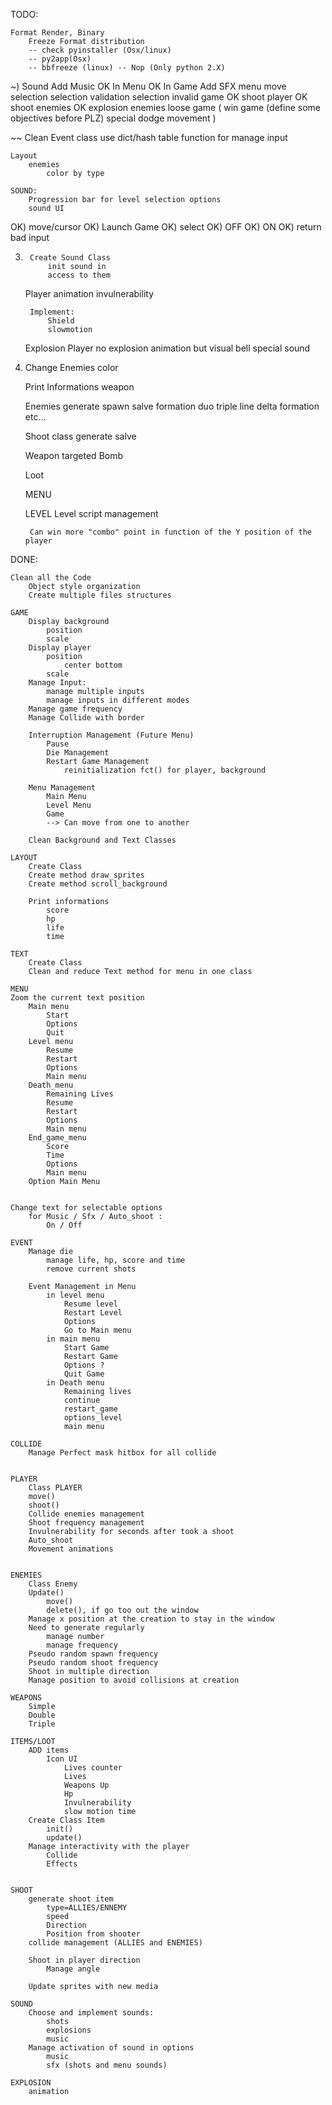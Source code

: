 
TODO:

	Format Render, Binary
		Freeze Format distribution		
		-- check pyinstaller (Osx/linux)
		-- py2app(Osx)
		-- bbfreeze (linux) -- Nop (Only python 2.X)

~)	Sound
		Add Music
OK			In Menu
OK			In Game
		Add SFX
			menu
				move selection
				selection validation
				selection invalid
			game
OK				shoot player
OK				shoot enemies
OK				explosion enemies
				loose game
				(
				win game (define some objectives before PLZ)
				special dodge movement
				)

~~	Clean Event class
		use dict/hash table function for manage input

	Layout
		enemies
			color by type

	SOUND:
		Progression bar for level selection options
		sound UI
OK)			move/cursor
OK)			Launch Game
OK)			select
OK)			OFF
OK)			ON
OK)			return
			bad input

3)		Create Sound Class
			init sound in
			access to them


	Player
		animation invulnerability

		Implement:
			Shield
			slowmotion

	Explosion
		Player
			no explosion animation but visual bell
			special sound


2) Change Enemies color

	Print Informations
		weapon

	Enemies
		generate spawn salve formation
			duo
			triple
			line
			delta formation
			etc...

	Shoot class
		generate salve

	Weapon
		targeted
		Bomb

	Loot

	MENU

	LEVEL
		Level script management

		Can win more "combo" point in function of the Y position of the player


<!--
################################################################################
################################################################################
################################################################################
-->

DONE:

	Clean all the Code
		Object style organization
		Create multiple files structures

	GAME
		Display background
			position
			scale
		Display player
			position
				center bottom
			scale
		Manage Input:
			manage multiple inputs
			manage inputs in different modes
		Manage game frequency
		Manage Collide with border

		Interruption Management (Future Menu)
			Pause
			Die Management
			Restart Game Management
				reinitialization fct() for player, background

		Menu Management
			Main Menu
			Level Menu
			Game
			--> Can move from one to another

		Clean Background and Text Classes

	LAYOUT
		Create Class
		Create method draw_sprites
		Create method scroll_background

		Print informations
			score
			hp
			life
			time

	TEXT
		Create Class
		Clean and reduce Text method for menu in one class

	MENU
	Zoom the current text position
		Main menu
			Start
			Options
			Quit
		Level menu
			Resume
			Restart
			Options
			Main menu
		Death_menu
			Remaining Lives
			Resume
			Restart
			Options
			Main menu
		End_game_menu
			Score
			Time
			Options
			Main menu
		Option Main Menu


	Change text for selectable options
		for Music / Sfx / Auto_shoot :
			On / Off

	EVENT
		Manage die
			manage life, hp, score and time
			remove current shots

		Event Management in Menu
			in level menu
				Resume level
				Restart Level
				Options
				Go to Main menu
			in main menu
				Start Game
				Restart Game
				Options ?
				Quit Game
			in Death menu
				Remaining lives
				continue
				restart_game
				options_level
				main menu

	COLLIDE
		Manage Perfect mask hitbox for all collide


	PLAYER
		Class PLAYER
		move()
		shoot()
		Collide enemies management
		Shoot frequency management
		Invulnerability for seconds after took a shoot
		Auto_shoot
		Movement animations


	ENEMIES
		Class Enemy
		Update()
			move()
			delete(), if go too out the window
		Manage x position at the creation to stay in the window
		Need to generate regularly
			manage number
			manage frequency
		Pseudo random spawn frequency
		Pseudo random shoot frequency
		Shoot in multiple direction
		Manage position to avoid collisions at creation

	WEAPONS
		Simple
		Double
		Triple

	ITEMS/LOOT
		ADD items
			Icon UI
				Lives counter
				Lives
				Weapons Up
				Hp
				Invulnerability
				slow motion time
		Create Class Item
			init()
			update()
		Manage interactivity with the player
			Collide
			Effects


	SHOOT
		generate shoot item
			type=ALLIES/ENNEMY
			speed
			Direction
			Position from shooter
		collide management (ALLIES and ENEMIES)

		Shoot in player direction
			Manage angle

		Update sprites with new media

	SOUND
		Choose and implement sounds:
			shots
			explosions
			music
		Manage activation of sound in options
			music
			sfx (shots and menu sounds)

	EXPLOSION
		animation
